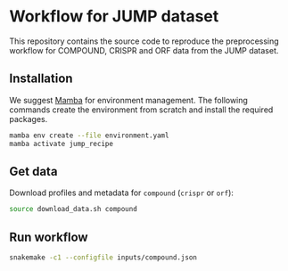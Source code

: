 # Workflow for JUMP dataset

This repository contains the source code to reproduce the preprocessing workflow
for COMPOUND, CRISPR and ORF data from the JUMP dataset.

## Installation

We suggest [Mamba](https://github.com/conda-forge/miniforge#mambaforge) for
environment management. The following commands create the environment from
scratch and install the required packages.

```bash
mamba env create --file environment.yaml
mamba activate jump_recipe
```

## Get data

Download profiles and metadata for `compound` (`crispr` or `orf`):
```bash
source download_data.sh compound
```

## Run workflow

```bash
snakemake -c1 --configfile inputs/compound.json
```
